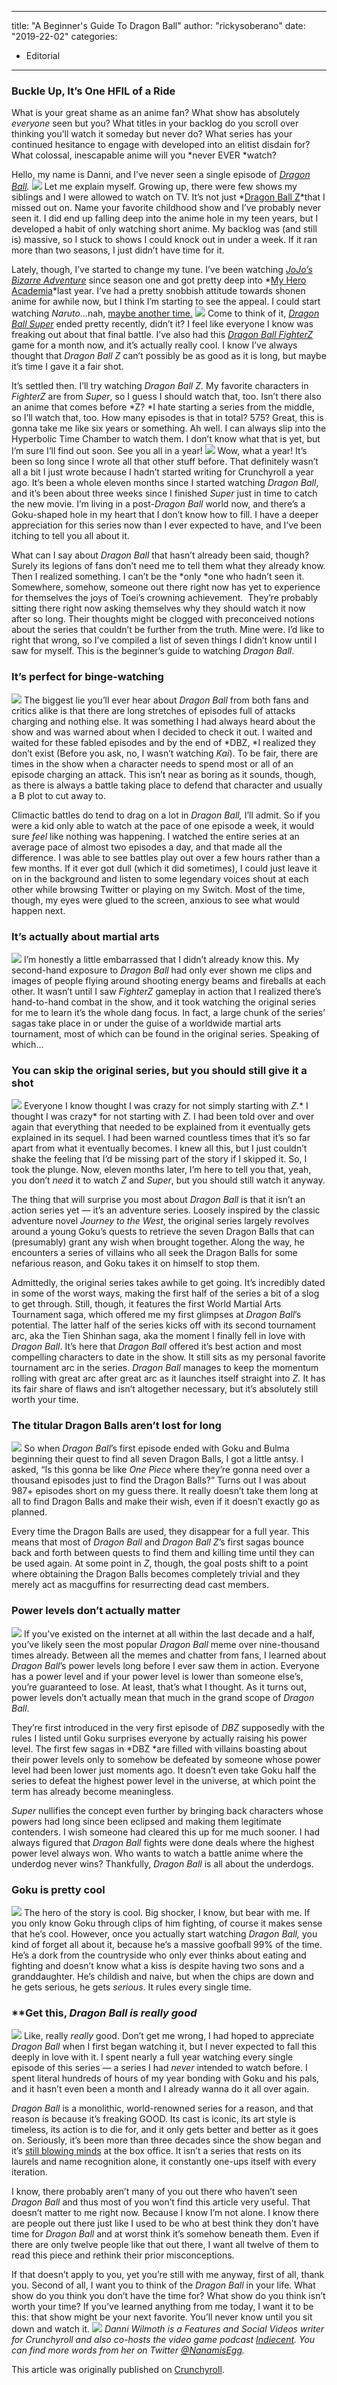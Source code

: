 
---
title: "A Beginner's Guide To Dragon Ball"
author: "rickysoberano"
date: "2019-22-02"
categories:
- Editorial
---

### Buckle Up, It&#8217;s One HFIL of a Ride

What is your great shame as an anime fan? What show has absolutely *everyone* seen but you? What titles in your backlog do you scroll over thinking you’ll watch it someday but never do? What series has your continued hesitance to engage with developed into an elitist disdain for? What colossal, inescapable anime will you *never EVER *watch?

Hello, my name is Danni, and I’ve never seen a single episode of *[Dragon Ball](https://www.imdb.com/title/tt0280249/).*
![](/wp-content/uploads/2019/02/7336cd29bcbcbf4ecf0619188d273cbc1550618608_full.png?w=1170&#038;ssl=1)
Let me explain myself. Growing up, there were few shows my siblings and I were allowed to watch on TV. It’s not just *[Dragon Ball Z](https://www.imdb.com/title/tt0214341/)*that I missed out on. Name your favorite childhood show and I’ve probably never seen it. I did end up falling deep into the anime hole in my teen years, but I developed a habit of only watching short anime. My backlog was (and still is) massive, so I stuck to shows I could knock out in under a week. If it ran more than two seasons, I just didn’t have time for it.

Lately, though, I’ve started to change my tune. I’ve been watching *[JoJo’s Bizarre Adventure](https://vrv.co/series/GYP8DP1MY/JoJos-Bizarre-Adventure)* since season one and got pretty deep into *[My Hero Academia](https://vrv.co/series/G6NQ5DWZ6/My-Hero-Academia)*last year. I’ve had a pretty snobbish attitude towards shonen anime for awhile now, but I think I’m starting to see the appeal. I could start watching *Naruto*&#8230;nah, [maybe another time.](https://www.crunchyroll.com/anime-feature/2019/01/11-1/introducing-the-great-crunchyroll-naruto-rewatch?utm_source=editorial_cr&amp;utm_medium=news&amp;utm_campaign=article_driven&amp;referrer=editorial_cr_news_article_driven)
![](/wp-content/uploads/2019/02/812c4ccf3646a54d77e12688b983b3f51550613759_full.png?w=1170&#038;ssl=1)
Come to think of it, *[Dragon Ball Super](https://vrv.co/series/GR19V7816/Dragon-Ball-Super)* ended pretty recently, didn’t it? I feel like everyone I know was freaking out about that final battle. I’ve also had this *[Dragon Ball FighterZ](https://www.bandainamcoent.com/games/dragon-ball-fighterz)* game for a month now, and it’s actually really cool. I know I’ve always thought that *Dragon Ball Z* can’t possibly be as good as it is long, but maybe it’s time I gave it a fair shot.

It’s settled then. I’ll try watching *Dragon Ball Z.* My favorite characters in *FighterZ* are from *Super*, so I guess I should watch that, too. Isn’t there also an anime that comes before *Z? *I hate starting a series from the middle, so I’ll watch that, too. How many episodes is that in total? 575? Great, this is gonna take me like six years or something. Ah well. I can always slip into the Hyperbolic Time Chamber to watch them. I don’t know what that is yet, but I’m sure I’ll find out soon. See you all in a year!
![](/wp-content/uploads/2019/02/7983cd464aee2ffe91ce97095fe5d5f41550618653_full.png?w=1170&#038;ssl=1)
Wow, what a year! It’s been so long since I wrote all that other stuff before. That definitely wasn’t all a bit I just wrote because I hadn’t started writing for Crunchyroll a year ago. It’s been a whole eleven months since I started watching *Dragon Ball*, and it’s been about three weeks since I finished *Super* just in time to catch the new movie. I’m living in a post-*Dragon Ball* world now, and there’s a Goku-shaped hole in my heart that I don’t know how to fill. I have a deeper appreciation for this series now than I ever expected to have, and I’ve been itching to tell you all about it. 

What can I say about *Dragon Ball* that hasn’t already been said, though? Surely its legions of fans don’t need me to tell them what they already know. Then I realized something. I can’t be the *only *one who hadn’t seen it. Somewhere, somehow, someone out there right now has yet to experience for themselves the joys of Toei’s crowning achievement.  They’re probably sitting there right now asking themselves why they should watch it now after so long. Their thoughts might be clogged with preconceived notions about the series that couldn’t be further from the truth. Mine were. I’d like to right that wrong, so I’ve compiled a list of seven things I didn’t know until I saw for myself. This is the beginner’s guide to watching *Dragon Ball*.

### **It’s perfect for binge-watching**
![](/wp-content/uploads/2019/02/1689202e71f17ba8723e497cc8c4b2921550618764_full.png?w=1170&#038;ssl=1)
The biggest lie you’ll ever hear about *Dragon Ball* from both fans and critics alike is that there are long stretches of episodes full of attacks charging and nothing else. It was something I had always heard about the show and was warned about when I decided to check it out. I waited and waited for these fabled episodes and by the end of *DBZ, *I realized they don’t exist (Before you ask, no, I wasn’t watching *Kai*). To be fair, there are times in the show when a character needs to spend most or all of an episode charging an attack. This isn’t near as boring as it sounds, though, as there is always a battle taking place to defend that character and usually a B plot to cut away to. 

Climactic battles do tend to drag on a lot in *Dragon Ball,* I’ll admit. So if you were a kid only able to watch at the pace of one episode a week, it would sure *feel* like nothing was happening. I watched the entire series at an average pace of almost two episodes a day, and that made all the difference. I was able to see battles play out over a few hours rather than a few months. If it ever got dull (which it did sometimes), I could just leave it on in the background and listen to some legendary voices shout at each other while browsing Twitter or playing on my Switch. Most of the time, though, my eyes were glued to the screen, anxious to see what would happen next.

### **It’s actually about martial arts**
![](/wp-content/uploads/2019/02/8de69abcf922c162dc9f9bdcc00313291550618797_full.png?w=1170&#038;ssl=1)
I’m honestly a little embarrassed that I didn’t already know this. My second-hand exposure to *Dragon Ball* had only ever shown me clips and images of people flying around shooting energy beams and fireballs at each other. It wasn’t until I saw *FighterZ* gameplay in action that I realized there’s hand-to-hand combat in the show, and it took watching the original series for me to learn it’s the whole dang focus. In fact, a large chunk of the series’ sagas take place in or under the guise of a worldwide martial arts tournament, most of which can be found in the original series. Speaking of which…

### **You can skip the original series, but you should still give it a shot**
![](/wp-content/uploads/2019/02/ffe62e5fd11f832b6a9f710966795f551550618826_full.png?w=1170&#038;ssl=1)
Everyone I know thought I was crazy for not simply starting with *Z.** I thought I was crazy* for not starting with *Z*. I had been told over and over again that everything that needed to be explained from it eventually gets explained in its sequel. I had been warned countless times that it’s so far apart from what it eventually becomes. I knew all this, but I just couldn’t shake the feeling that I’d be missing part of the story if I skipped it. So, I took the plunge. Now, eleven months later, I’m here to tell you that, yeah, you don’t *need* it to watch *Z* and *Super*, but you should still watch it anyway.

The thing that will surprise you most about *Dragon Ball* is that it isn’t an action series yet &#8212; it’s an adventure series. Loosely inspired by the classic adventure novel *Journey to the West*, the original series largely revolves around a young Goku’s quests to retrieve the seven Dragon Balls that can (presumably) grant any wish when brought together. Along the way, he encounters a series of villains who all seek the Dragon Balls for some nefarious reason, and Goku takes it on himself to stop them. 

Admittedly, the original series takes awhile to get going. It’s incredibly dated in some of the worst ways, making the first half of the series a bit of a slog to get through. Still, though, it features the first World Martial Arts Tournament saga, which offered me my first glimpses at *Dragon Ball*’s potential. The latter half of the series kicks off with its second tournament arc, aka the Tien Shinhan saga, aka the moment I finally fell in love with *Dragon Ball*. It’s here that *Dragon Ball* offered it’s best action and most compelling characters to date in the show. It still sits as my personal favorite tournament arc in the series. *Dragon Ball* manages to keep the momentum rolling with great arc after great arc as it launches itself straight into *Z.* It has its fair share of flaws and isn’t altogether necessary, but it’s absolutely still worth your time.

### **The titular Dragon Balls aren’t lost for long**
![](/wp-content/uploads/2019/02/12fdbebf80121bd72d05ac285a0bb9531550613016_full.png?w=1170&#038;ssl=1)
So when *Dragon Ball*’s first episode ended with Goku and Bulma beginning their quest to find all seven Dragon Balls, I got a little antsy. I asked, “Is this gonna be like *One Piece* where they’re gonna need over a thousand episodes just to find the Dragon Balls?” Turns out I was about 987+ episodes short on my guess there. It really doesn’t take them long at all to find Dragon Balls and make their wish, even if it doesn’t exactly go as planned. 

Every time the Dragon Balls are used, they disappear for a full year. This means that most of *Dragon Ball* and *Dragon Ball Z*’s first sagas bounce back and forth between quests to find them and killing time until they can be used again. At some point in *Z*, though, the goal posts shift to a point where obtaining the Dragon Balls becomes completely trivial and they merely act as macguffins for resurrecting dead cast members. 

### **Power levels don’t actually matter**
![](/wp-content/uploads/2019/02/133db1f63b9f96f81ed14632c00ea2781550618857_full.png?w=1170&#038;ssl=1)
If you’ve existed on the internet at all within the last decade and a half, you’ve likely seen the most popular *Dragon Ball* meme over nine-thousand times already. Between all the memes and chatter from fans, I learned about *Dragon Ball*’s power levels long before I ever saw them in action. Everyone has a power level and if your power level is lower than someone else’s, you’re guaranteed to lose. At least, that’s what I thought. As it turns out, power levels don’t actually mean that much in the grand scope of *Dragon Ball*. 

They’re first introduced in the very first episode of *DBZ* supposedly with the rules I listed until Goku surprises everyone by actually raising his power level. The first few sagas in *DBZ *are filled with villains boasting about their power levels only to somehow be defeated by someone whose power level had been lower just moments ago. It doesn’t even take Goku half the series to defeat the highest power level in the universe, at which point the term has already become meaningless. 

*Super* nullifies the concept even further by bringing back characters whose powers had long since been eclipsed and making them legitimate contenders. I wish someone had cleared this up for me much sooner. I had always figured that *Dragon Ball* fights were done deals where the highest power level always won. Who wants to watch a battle anime where the underdog never wins? Thankfully, *Dragon Ball* is all about the underdogs. 

### **Goku is pretty cool**
![](/wp-content/uploads/2019/02/fe11a18639f8c751f867360111a094021550618882_full.png?w=1170&#038;ssl=1)
The hero of the story is cool. Big shocker, I know, but bear with me. If you only know Goku through clips of him fighting, of course it makes sense that he’s cool. However, once you actually start watching *Dragon Ball,* you kind of forget all about it, because he’s a massive goofball 99% of the time. He’s a dork from the countryside who only ever thinks about eating and fighting and doesn’t know what a kiss is despite having two sons and a granddaughter. He’s childish and naive, but when the chips are down and he gets serious, he gets *serious*. It rules every single time.

### **Get this, *Dragon Ball *is really good**
![](/wp-content/uploads/2019/02/bc3fa86a9d597dbddedecf9f0a06fe061550613094_full.png?w=1170&#038;ssl=1)
Like, really *really* good. Don’t get me wrong, I had hoped to appreciate *Dragon Ball* when I first began watching it, but I never expected to fall this deeply in love with it. I spent nearly a full year watching every single episode of this series &#8212; a series I had *never* intended to watch before. I spent literal hundreds of hours of my year bonding with Goku and his pals, and it hasn’t even been a month and I already wanna do it all over again. 

*Dragon Ball* is a monolithic, world-renowned series for a reason, and that reason is because it’s freaking GOOD. Its cast is iconic, its art style is timeless, its action is to die for, and it only gets better and better as it goes on. Seriously, it’s been more than three decades since the show began and it’s [still blowing minds](https://www.crunchyroll.com/anime-news/2019/02/05-1/dragon-ball-super-broly-has-grossed-100-million-worldwide?utm_source=editorial_cr&amp;utm_medium=news&amp;utm_campaign=article_driven&amp;referrer=editorial_cr_news_article_driven) at the box office. It isn’t a series that rests on its laurels and name recognition alone, it constantly one-ups itself with every iteration.

I know, there probably aren’t many of you out there who haven’t seen *Dragon Ball* and thus most of you won’t find this article very useful. That doesn’t matter to me right now. Because I know I’m not alone. I know there are people out there just like I used to be who at best think they don’t have time for *Dragon Ball* and at worst think it’s somehow beneath them. Even if there are only twelve people like that out there, I want all twelve of them to read this piece and rethink their prior misconceptions. 

If that doesn’t apply to you, yet you’re still with me anyway, first of all, thank you. Second of all, I want you to think of the *Dragon Ball* in your life. What show do you think you don’t have the time for? What show do you think isn’t worth your time? If you’ve learned anything from me today, I want it to be this: that show might be your next favorite. You’ll never know until you sit down and watch it.
![](/wp-content/uploads/2019/02/7f6c4c1e4dbedfe9d4deb55187be6ded1550618916_full.png?w=1170&#038;ssl=1)
*Danni Wilmoth is a Features and Social Videos writer for Crunchyroll and also co-hosts the video game podcast [Indiecent](https://www.youtube.com/watch?v=h9BS2KKWyYU&amp;index=22&amp;list=PLUWfaZ7gawHAvDw2RNrYjIo8mex6QPujo). You can find more words from her on Twitter [@NanamisEgg](https://twitter.com/NanamisEgg).*

This article was originally published on [Crunchyroll](https://www.crunchyroll.com/anime-feature/2019/02/21/a-beginners-guide-to-dragon-ball).
